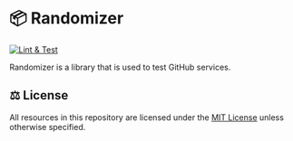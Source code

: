# 📦 Randomizer

[![Lint & Test](https://github.com/endyjasmi/randomizer/actions/workflows/lint-and-test.yml/badge.svg)](https://github.com/endyjasmi/randomizer/actions/workflows/lint-and-test.yml)

Randomizer is a library that is used to test GitHub services.

## ⚖️ License

All resources in this repository are licensed under the [MIT License](https://github.com/endyjasmi/randomizer/blob/main/LICENSE) unless otherwise specified.
